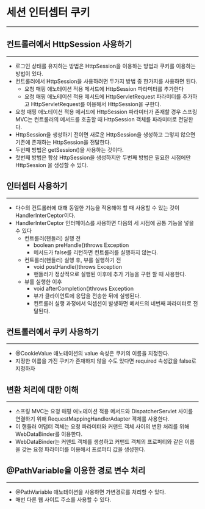 # 세션 인터셉터 쿠키

---
## 컨트롤러에서 HttpSession 사용하기

---
* 로그인 상태를 유지하는 방법은 HttpSession을 이용하는 방법과
쿠키를 이용하는 방법이 있다.
* 컨트롤러에서 HttpSession을 사용하려면 두가지 방법 중 한가지를 사용하면 된다.
  * 요청 매핑 애노테이션 적용 메서드에 HttpSession 파라미터를 추가한다
  * 요청 매핑 애노테이션 적용 메서드에 HttpServletRequest 파라미터를 추가하고
  HttpServletRequest를 이용해서 HttpSession을 구한다.
* 요청 매핑 애노테이션 적용 메서드에 HttpSession 파라미터가 존재할 경우 스프링 MVC는
컨트롤러의 메서드를 호출할 때 HttpSession 객체를 파라미터로 전달한다.
* HttpSession을 생성하기 전이면 새로운 HttpSession을 생성하고 그렇지 않으면 기존에
존재하는 HttpSession을 전달한다.
* 두번째 방법은 getSession()을 사용하는 것이다.
* 첫번째 방법은 항상 HttpSession을 생성하지만 두번째 방법은 필요한 시점에만 HttpSession
을 생성할 수 있다.

## 인터셉터 사용하기

---
* 다수의 컨트롤러에 대해 동일한 기능을 적용해야 할 때 사용할 수 있는 것이
HandlerInterCeptor이다.
* HandlerInterCeptor 인터페이스를 사용하면 다음의 세 시점에 공통 기능을 넣을 수 있다
  * 컨트롤러(핸들러) 실행 전
    * boolean preHandle()throws Exception
    * 메서드가 false를 리턴하면 컨트롤러를 실행하지 않는다.
  * 컨트롤러(핸들러) 실행 후, 뷰를 실행하기 전
    * void postHandle()throws Exception
    * 핸들러가 정상적으로 실행된 이후에 추가 기능을 구현 할 때 사용한다.
  * 뷰를 실행한 이후
    * void afterCompletion()throws Exception
    * 뷰가 클라이언트에 응답을 전송한 뒤에 실행된다.
    * 컨트롤러 실행 과정에서 익셉션이 발생하면 메서드의 네번째 파라미터로 전달된다.

## 컨트롤러에서 쿠키 사용하기

---
* @CookieValue 애노테이션의 value 속성은 쿠키의 이름을 지정한다.
* 지정한 이름을 가진 쿠키가 존재하지 않을 수도 있다면 required 속성값을 false로 지정하자

## 변환 처리에 대한 이해

---
* 스프링 MVC는 요청 매핑 애노테이션 적용 메서드와 DispatcherServlet 사이를 연결하기 위해
RequestMappingHandlerAdapter 객체를 사용한다.
* 이 핸들러 어댑터 객체는 요청 파라미터와 커맨드 객체 사이의 변환 처리를 위해 WebDataBinder를 이용한다.
* WebDataBinder는 커맨드 객체를 생성하고 커맨드 객체의 프로퍼티와 같은 이름을 갖는 요청 파라미터를
이용해서 프로퍼티 값을 생성한다.

## @PathVariable을 이용한 경로 변수 처리

---
* @PathVariable 애노테이션을 사용하면 가변경로를 처리할 수 있다.
* 매번 다른 웹 사이트 주소를 사용할 수 있다.